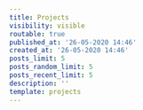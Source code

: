 ```yaml
---
title: Projects
visibility: visible
routable: true
published_at: '26-05-2020 14:46'
created_at: '26-05-2020 14:46'
posts_limit: 5
posts_random_limit: 5
posts_recent_limit: 5
description: ''
template: projects
---
```

